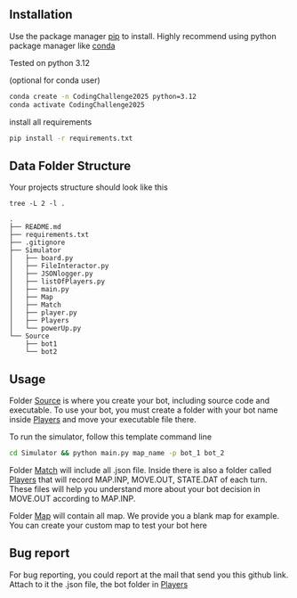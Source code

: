 ## Installation

Use the package manager [pip](https://pip.pypa.io/en/stable/) to install. Highly recommend using python package manager like [conda](https://docs.conda.io/en/latest/)

Tested on python 3.12

(optional for conda user)

```bash
conda create -n CodingChallenge2025 python=3.12
conda activate CodingChallenge2025
```

install all requirements

```bash
pip install -r requirements.txt
```
## Data Folder Structure


Your projects structure should look like this

```
tree -L 2 -l .

.
├── README.md
├── requirements.txt
├── .gitignore
├── Simulator
│   ├── board.py
│   ├── FileInteractor.py
│   ├── JSONlogger.py
│   ├── listOfPlayers.py
│   ├── main.py
│   ├── Map
│   ├── Match
│   ├── player.py
│   ├── Players
│   └── powerUp.py
└── Source
    ├── bot1
    └── bot2

```

## Usage

Folder [Source](Source) is where you create your bot, including source code and executable. To use your bot, you must create a folder with your bot name inside [Players](Simulator/Players) and move your executable file there.

To run the simulator, follow this template command line
```bash
cd Simulator && python main.py map_name -p bot_1 bot_2
```

Folder [Match](Match) will include all .json file. Inside there is also a folder called [Players](Simulator/Match/Players/) that will record MAP.INP, MOVE.OUT, STATE.DAT of each turn. These files will help you understand more about your bot decision in MOVE.OUT according to MAP.INP.

Folder [Map](Map) will contain all map. We provide you a blank map for example. You can create your custom map to test your bot here

## Bug report

For bug reporting, you could report at the mail that send you this github link. Attach to it the .json file, the bot folder in [Players](Simulator/Match/Players/)